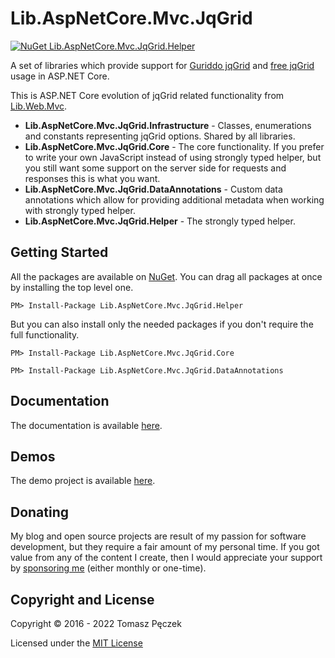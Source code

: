 # Lib.AspNetCore.Mvc.JqGrid
[![NuGet Lib.AspNetCore.Mvc.JqGrid.Helper](https://badge.fury.io/nu/Lib.AspNetCore.Mvc.JqGrid.Helper.svg)](http://badge.fury.io/nu/Lib.AspNetCore.Mvc.JqGrid.Helper)

A set of libraries which provide support for [Guriddo jqGrid](http://guriddo.net/) and [free jqGrid](https://github.com/free-jqgrid/jqGrid) usage in ASP.NET Core.

This is ASP.NET Core evolution of jqGrid related functionality from [Lib.Web.Mvc](https://github.com/tpeczek/Lib.Web.Mvc/).

- **Lib.AspNetCore.Mvc.JqGrid.Infrastructure** - Classes, enumerations and constants representing jqGrid options. Shared by all libraries.
- **Lib.AspNetCore.Mvc.JqGrid.Core** - The core functionality. If you prefer to write your own JavaScript instead of using strongly typed helper, but you still want some support on the server side for requests and responses this is what you want.
- **Lib.AspNetCore.Mvc.JqGrid.DataAnnotations** - Custom data annotations which allow for providing additional metadata when working with strongly typed helper.
- **Lib.AspNetCore.Mvc.JqGrid.Helper** - The strongly typed helper.

## Getting Started

All the packages are available on [NuGet](https://www.nuget.org/packages/Lib.AspNetCore.Mvc.JqGrid.Helper/). You can drag all packages at once by installing the top level one.

```
PM> Install-Package Lib.AspNetCore.Mvc.JqGrid.Helper
```

But you can also install only the needed packages if you don't require the full functionality.

```
PM> Install-Package Lib.AspNetCore.Mvc.JqGrid.Core
```

```
PM> Install-Package Lib.AspNetCore.Mvc.JqGrid.DataAnnotations
```

## Documentation

The documentation is available [here](https://tpeczek.github.io/Lib.AspNetCore.Mvc.JqGrid/).

## Demos

The demo project is available [here](https://github.com/tpeczek/Demo.AspNetCore.JqGrid).

## Donating

My blog and open source projects are result of my passion for software development, but they require a fair amount of my personal time. If you got value from any of the content I create, then I would appreciate your support by [sponsoring me](https://github.com/sponsors/tpeczek) (either monthly or one-time).

## Copyright and License

Copyright © 2016 - 2022 Tomasz Pęczek

Licensed under the [MIT License](https://github.com/tpeczek/Lib.AspNetCore.Mvc.JqGrid/blob/master/LICENSE.md)
